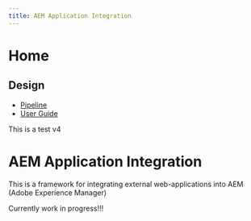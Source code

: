 ```yaml
---
title: AEM Application Integration
---
```


Home
=====================

Design
---------------------

- [Pipeline](./design/pipeline.md)
- [User Guide](userguide.md)

This is a test v4

# AEM Application Integration

This is a framework for  integrating external web-applications into AEM (Adobe Experience Manager)

Currently work in progress!!!
